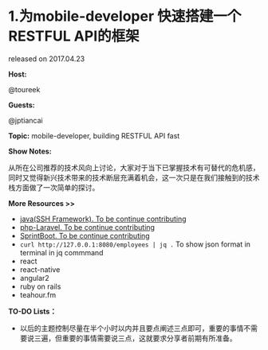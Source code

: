 
# 1.为mobile-developer 快速搭建一个RESTFUL API的框架

released on 2017.04.23

**Host:**

@toureek

**Guests:**

@jptiancai 

**Topic:**
mobile-developer, building RESTFUL API fast

**Show Notes:**

从所在公司推荐的技术风向上讨论，大家对于当下已掌握技术有可替代的危机感，同时又觉得新兴技术带来的技术断层充满着机会，这一次只是在我们接触到的技术栈方面做了一次简单的探讨。


**More Resources >>**

- [java(SSH Framework). To be continue contributing]()
- [php-Laravel. To be continue contributing]()
- [SprintBoot. To be continue contributing]()
- `curl http://127.0.0.1:8080/employees | jq .`   To show json format in terminal in jq commmand
- react
- react-native
- angular2
- ruby on rails
- teahour.fm

**TO-DO Lists：**

- 以后的主题控制尽量在半个小时以内并且要点阐述三点即可，重要的事情不需要说三遍，但重要的事情需要说三点，这就要求分享者前期有所准备。
